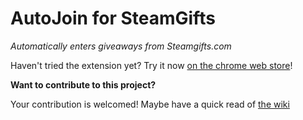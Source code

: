 # AutoJoin for SteamGifts

_Automatically enters giveaways from Steamgifts.com_

Haven't tried the extension yet? Try it now [on the chrome web store](https://chrome.google.com/webstore/detail/autojoin-for-steamgifts/bchhlccjhoedhhegglilngpbnldfcidc)!

**Want to contribute to this project?**

Your contribution is welcomed! Maybe have a quick read of [the wiki](https://github.com/ge-ku/AutoJoin-for-SteamGifts/wiki)
